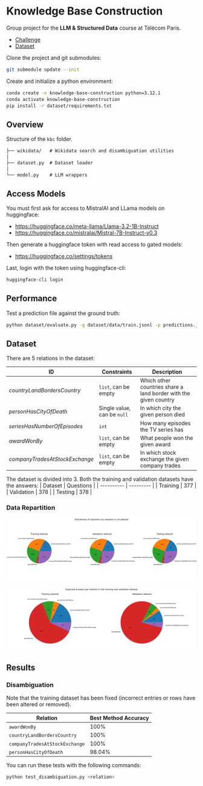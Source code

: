 # Knowledge Base Construction

Group project for the **LLM & Structured Data** course at Télécom Paris.

- [Challenge](https://lm-kbc.github.io/challenge2024/)
- [Dataset](https://github.com/lm-kbc/dataset2024)

Clone the project and git submodules:

```bash
git submodule update --init
```

Create and initialize a python environment:

```bash
conda create -n knowledge-base-construction python=3.12.1
conda activate knowledge-base-construction
pip install -r dataset/requirements.txt
```

## Overview

Structure of the `kbc` folder.

```
├── wikidata/   # Wikidata search and disambiguation utilities
│
├── dataset.py  # Dataset loader
│
└── model.py    # LLM wrappers
```

## Access Models

You must first ask for access to MistralAI and LLama models on huggingface:

- https://huggingface.co/meta-llama/Llama-3.2-1B-Instruct
- https://huggingface.co/mistralai/Mistral-7B-Instruct-v0.3

Then generate a huggingface token with read access to gated models:

- https://huggingface.co/settings/tokens

Last, login with the token using huggingface-cli:

```bash
huggingface-cli login
```

## Performance

Test a prediction file against the ground truth:

```bash
python dataset/evaluate.py -g dataset/data/train.jsonl -p predictions.jsonl
```

## Dataset

There are 5 relations in the dataset:

| ID                             | Constraints                 | Description                                                      |
| ------------------------------ | --------------------------- | ---------------------------------------------------------------- |
| _countryLandBordersCountry_    | `list`, can be empty        | Which other countries share a land border with the given country |
| _personHasCityOfDeath_         | Single value, can be `null` | In which city the given person died                              |
| _seriesHasNumberOfEpisodes_    | `int`                       | How many episodes the TV series has                              |
| _awardWonBy_                   | `list`, can be empty        | What people won the given award                                  |
| _companyTradesAtStockExchange_ | `list`, can be empty        | In which stock exchange the given company trades                 |

The dataset is divided into 3. Both the training and validation datasets have the answers:
| Dataset | Questions |
| ---------- | --------- |
| Training | 377 |
| Validation | 378 |
| Testing | 378 |

### Data Repartition

![Dataset Balance](./images/dataset_balance.png)

![Answers Per Relation](./images/answers_per_relation.png)

## Results

### Disambiguation

Note that the training dataset has been fixed (incorrect entries or rows have been altered or removed).

| Relation                       | Best Method Accuracy |
| ------------------------------ | -------------------- |
| `awardWonBy`                   | 100%                 |
| `countryLandBordersCountry`    | 100%                 |
| `companyTradesAtStockExchange` | 100%                 |
| `personHasCityOfDeath`         | 98.04%               |

You can run these tests with the following commands:

```bash
python test_disambiguation.py <relation>
```
